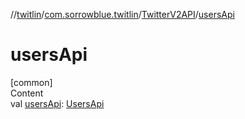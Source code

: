 //[twitlin](../../index.md)/[com.sorrowblue.twitlin](../index.md)/[TwitterV2API](index.md)/[usersApi](users-api.md)



# usersApi  
[common]  
Content  
val [usersApi](users-api.md): [UsersApi](../../com.sorrowblue.twitlin.v2.users/-users-api/index.md)  




